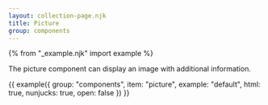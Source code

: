 ```yaml
---
layout: collection-page.njk
title: Picture
group: components
---
```


{% from "_example.njk" import example %}

The picture component can display an image with additional information.

{{ example({ group: "components", item: "picture", example: "default", html: true, nunjucks: true, open: false }) }}
